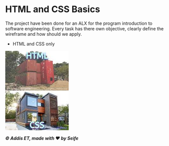# HTML and  CSS Basics

The project have been done for an ALX for the program introduction to software engineering. Every task has there own objective, clearly define the wireframe and how should we apply.

* HTML and CSS only

![CSS_and_HTML](https://github.com/Seife1/alx_html_css/blob/main/img/HTML%20and%20CSS.jpeg)

***© Addis ET, made with ♥ by Seife***